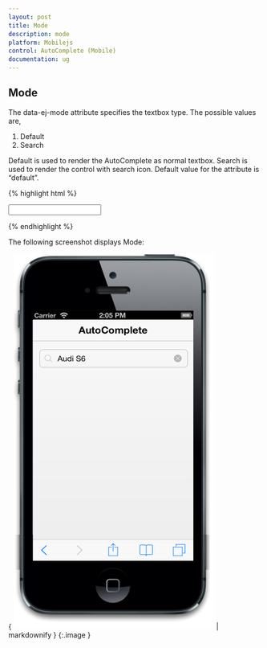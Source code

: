 ```yaml
---
layout: post
title: Mode
description: mode
platform: Mobilejs
control: AutoComplete (Mobile) 
documentation: ug
---
```


## Mode

The data-ej-mode attribute specifies the textbox type. The possible values are,

1. Default
2. Search

Default is used to render the AutoComplete as normal textbox. Search is used to render the control with search icon. Default value for the attribute is “default”.

{% highlight html %}

<input id="autocomplete_sample" data-role="ejmautocomplete" data-ej-mode="search" data-ej-datasource="window.datasrc" data-ej-fields-text="name" />



{% endhighlight %}



The following screenshot displays Mode:

{ ![](Mode_images/Mode_img1.png) | markdownify }
{:.image }


